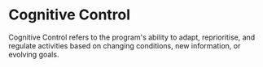 # Cognitive Control

Cognitive Control refers to the program's ability to adapt, reprioritise, and regulate activities based on changing conditions, new information, or evolving goals.
